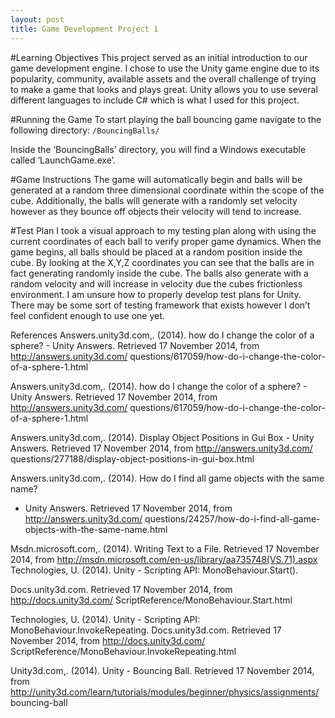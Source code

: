 ```yaml
---
layout: post
title: Game Development Project 1
---
```


#Learning Objectives
This project served as an initial introduction to our game development
engine. I chose to use the Unity game engine due to its popularity, community,
available assets and the overall challenge of trying to make a game that looks and
plays great. Unity allows you to use several different languages to include C# which
is what I used for this project.

#Running the Game
To start playing the ball bouncing game navigate to the following directory:
`/BouncingBalls/`

Inside the ‘BouncingBalls’ directory, you will find a Windows executable called
‘LaunchGame.exe’.

#Game Instructions
The game will automatically begin and balls will be generated at a random three
dimensional coordinate within the scope of the cube. Additionally, the balls will
generate with a randomly set velocity however as they bounce off objects their
velocity will tend to increase.

#Test Plan
I took a visual approach to my testing plan along with using the current coordinates
of each ball to verify proper game dynamics. When the game begins, all balls
should be placed at a random position inside the cube. By looking at the X,Y,Z
coordinates you can see that the balls are in fact generating randomly inside the
cube. The balls also generate with a random velocity and will increase in velocity
due the cubes frictionless environment. I am unsure how to properly develop test
plans for Unity. There may be some sort of testing framework that exists however I
don’t feel confident enough to use one yet.


References
Answers.unity3d.com,. (2014). how do I change the color of a sphere? - Unity
Answers. Retrieved 17 November 2014, from http://answers.unity3d.com/
questions/617059/how-do-i-change-the-color-of-a-sphere-1.html

Answers.unity3d.com,. (2014). how do I change the color of a sphere? - Unity
Answers. Retrieved 17 November 2014, from http://answers.unity3d.com/
questions/617059/how-do-i-change-the-color-of-a-sphere-1.html

Answers.unity3d.com,. (2014). Display Object Positions in Gui Box - Unity
Answers. Retrieved 17 November 2014, from http://answers.unity3d.com/
questions/277188/display-object-positions-in-gui-box.html

Answers.unity3d.com,. (2014). How do I find all game objects with the same name?
- Unity Answers. Retrieved 17 November 2014, from http://answers.unity3d.com/
questions/24257/how-do-i-find-all-game-objects-with-the-same-name.html

Msdn.microsoft.com,. (2014). Writing Text to a File. Retrieved 17 November 2014,
from http://msdn.microsoft.com/en-us/library/aa735748(VS.71).aspx
Technologies, U. (2014). Unity - Scripting API: MonoBehaviour.Start().

Docs.unity3d.com. Retrieved 17 November 2014, from http://docs.unity3d.com/
ScriptReference/MonoBehaviour.Start.html

Technologies, U. (2014). Unity - Scripting API: MonoBehaviour.InvokeRepeating.
Docs.unity3d.com. Retrieved 17 November 2014, from http://docs.unity3d.com/
ScriptReference/MonoBehaviour.InvokeRepeating.html

Unity3d.com,. (2014). Unity - Bouncing Ball. Retrieved 17 November 2014, from
http://unity3d.com/learn/tutorials/modules/beginner/physics/assignments/
bouncing-ball
